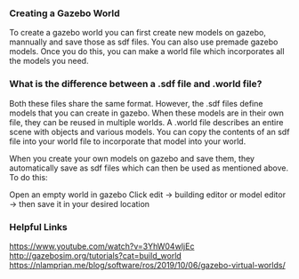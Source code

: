 ### Creating a Gazebo World 

To create a gazebo world you can first create new models on gazebo, mannually and save those as sdf files. You can also use premade gazebo models. Once you do this, you can make a world file which incorporates all the models you need. 

### What is the difference between a .sdf file and .world file?

Both these files share the same format. However, the .sdf files define models that you can create in gazebo. When these models are in their own file, they can be reused in multiple worlds. A .world file describes an entire scene with objects and various models. You can copy the contents of an sdf file into your world file to incorporate that model into your world. 

When you create your own models on gazebo and save them, they automatically save as sdf files which can then be used as mentioned above. 
To do this:

Open an empty world in gazebo
Click edit -> building editor or model editor -> then save it in your desired location

### Helpful Links

https://www.youtube.com/watch?v=3YhW04wIjEc
http://gazebosim.org/tutorials?cat=build_world
https://nlamprian.me/blog/software/ros/2019/10/06/gazebo-virtual-worlds/

